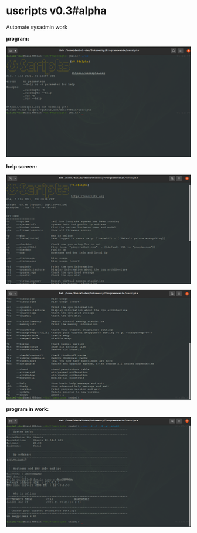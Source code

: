 # uscripts v0.3#alpha
Automate sysadmin work



**program:**

![](Screenshot.png "Zrzut ekranu")



**help screen:**

![](Screenshot2.png "Zrzut ekranu")

![](Screenshot3.png "Zrzut ekranu")



**program in work:**

![](Screenshot4.png "Zrzut ekranu")

